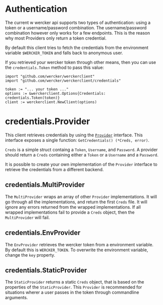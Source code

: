 # Authentication

The current w
wercker api supports two types of authentication: using a token or a
username/password combination. The username/password combination however only
works for a few endpoints. This is the reason why most Providers only return a
token credential.

By default this client tries to fetch the credentials from the environment
variable `$WERCKER_TOKEN` and falls back to anonymous user.

If you retrieved your wercker token through other means, then you can use the
`credentials.Token` method to pass this value:

```golang
import "github.com/wercker/werckerclient"
import "github.com/wercker/werckerclient/credentials"

token := "... your token ..."
options := &werckerclient.Options{Credentials: credentials.Token(token)}
client := werckerclient.NewClient(options)
```

# credentials.Provider

This client retrieves credentials by using the
[`Provider`](../credentials/provider.go) interface. This interface exposes a
single function: `GetCredentials() (*Creds, error)`.

`Creds` is a simple struct containg a `Token`, `Username`, and `Password`. A
provider should return a `Creds` containing either a `Token` or a `Username` and
a `Password`.

It is possible to create your own implementation of the `Provider` interface to
retrieve the credentials from a different backend.

## credentials.MultiProvider

The `MultiProvider` wraps an array of other `Provider` implementations. It will
go through all the implementations, and return the first `Creds` file. It will
ignore any errors returned from the wrapped implementations. If all wrapped
implementations fail to provide a `Creds` object, then the `MultiProvider` will
fail.

## credentials.EnvProvider

The `EnvProvider` retrieves the wercker token from a environment variable. By
default this is `WERCKER_TOKEN`. To overwrite the environment variable, change
the `key` property.

## credentials.StaticProvider

The `StaticProvider` returns a static `Creds` object, that is based on
the properties of the `StaticProvider`. This `Provider` is recommended for
situations wherer a user passes in the token through commandline arguments.
